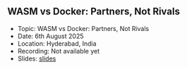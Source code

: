 ## WASM vs Docker: Partners, Not Rivals

- Topic: WASM vs Docker: Partners, Not Rivals
- Date: 6th August 2025
- Location: Hyderabad, India
- Recording: Not available yet
- Slides: [slides](kubecon-india-2025.pdf)
